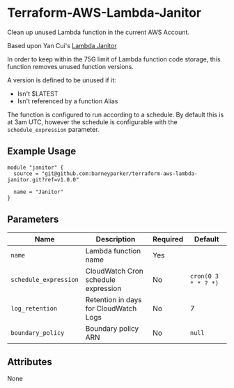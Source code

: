 # Terraform-AWS-Lambda-Janitor

Clean up unused Lambda function in the current AWS Account.

Based upon Yan Cui's [Lambda Janitor](https://theburningmonk.medium.com/aws-lambda-janitor-lambda-function-to-clean-up-old-deployment-packages-63dd28210474)

In order to keep within the 75G limit of Lambda function code storage, this function removes unused function versions.

A version is defined to be unused if it:
- Isn't $LATEST
- Isn't referenced by a function Alias

The function is configured to run according to a schedule.  By default this is at 3am UTC, however the schedule is configurable with the `schedule_expression` parameter.

## Example Usage

```HCL
module "janitor" {
  source = "git@github.com:barneyparker/terraform-aws-lambda-janitor.git?ref=v1.0.0"

  name = "Janitor"
}
```

## Parameters

| Name | Description | Required | Default |
|---|---|---|---|
| `name` | Lambda function name | Yes | |
| `schedule_expression` | CloudWatch Cron schedule expression | No | `cron(0 3 * * ? *)` |
| `log_retention` | Retention in days for CloudWatch Logs | No | 7 |
| `boundary_policy` | Boundary policy ARN | No | `null` |

## Attributes

None
